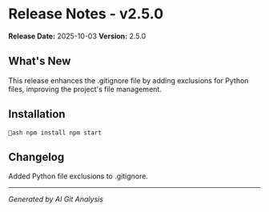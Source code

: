 # Release Notes - v2.5.0

**Release Date:** 2025-10-03
**Version:** 2.5.0

## What's New

This release enhances the .gitignore file by adding exclusions for Python files, improving the project's file management.

## Installation

`ash
npm install
npm start
`

## Changelog

Added Python file exclusions to .gitignore.

---

*Generated by AI Git Analysis*

